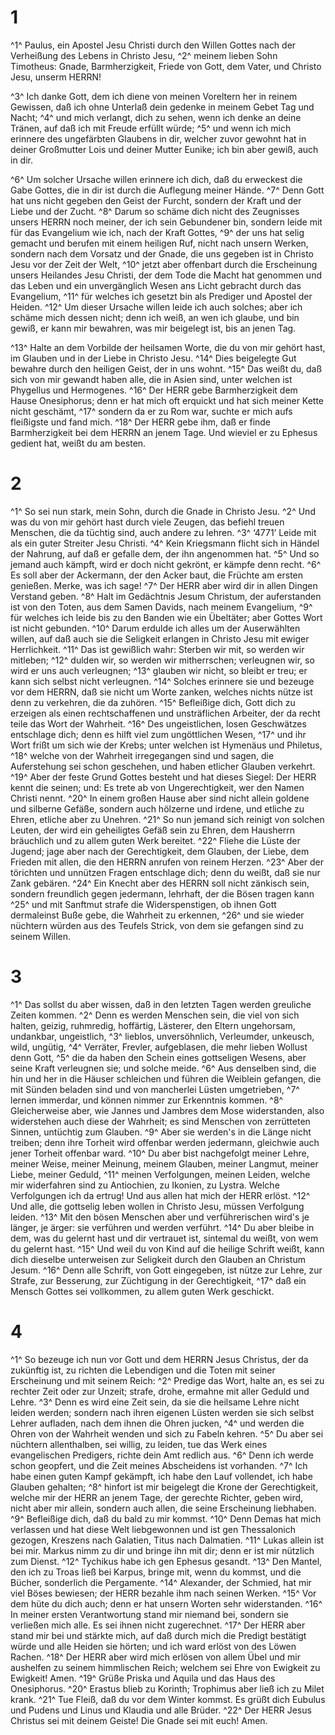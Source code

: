 # 1 
^1^ Paulus, ein Apostel Jesu Christi durch den Willen Gottes nach der Verheißung des Lebens in Christo Jesu, ^2^ meinem lieben Sohn Timotheus: Gnade, Barmherzigkeit, Friede von Gott, dem Vater, und Christo Jesu, unserm HERRN! 

^3^ Ich danke Gott, dem ich diene von meinen Voreltern her in reinem Gewissen, daß ich ohne Unterlaß dein gedenke in meinem Gebet Tag und Nacht; ^4^ und mich verlangt, dich zu sehen, wenn ich denke an deine Tränen, auf daß ich mit Freude erfüllt würde; ^5^ und wenn ich mich erinnere des ungefärbten Glaubens in dir, welcher zuvor gewohnt hat in deiner Großmutter Lois und deiner Mutter Eunike; ich bin aber gewiß, auch in dir. 

^6^ Um solcher Ursache willen erinnere ich dich, daß du erweckest die Gabe Gottes, die in dir ist durch die Auflegung meiner Hände. ^7^ Denn Gott hat uns nicht gegeben den Geist der Furcht, sondern der Kraft und der Liebe und der Zucht. ^8^ Darum so schäme dich nicht des Zeugnisses unsers HERRN noch meiner, der ich sein Gebundener bin, sondern leide mit für das Evangelium wie ich, nach der Kraft Gottes, ^9^ der uns hat selig gemacht und berufen mit einem heiligen Ruf, nicht nach unsern Werken, sondern nach dem Vorsatz und der Gnade, die uns gegeben ist in Christo Jesu vor der Zeit der Welt, ^10^ jetzt aber offenbart durch die Erscheinung unsers Heilandes Jesu Christi, der dem Tode die Macht hat genommen und das Leben und ein unvergänglich Wesen ans Licht gebracht durch das Evangelium, ^11^ für welches ich gesetzt bin als Prediger und Apostel der Heiden. ^12^ Um dieser Ursache willen leide ich auch solches; aber ich schäme mich dessen nicht; denn ich weiß, an wen ich glaube, und bin gewiß, er kann mir bewahren, was mir beigelegt ist, bis an jenen Tag. 

^13^ Halte an dem Vorbilde der heilsamen Worte, die du von mir gehört hast, im Glauben und in der Liebe in Christo Jesu. ^14^ Dies beigelegte Gut bewahre durch den heiligen Geist, der in uns wohnt. ^15^ Das weißt du, daß sich von mir gewandt haben alle, die in Asien sind, unter welchen ist Phygellus und Hermogenes. ^16^ Der HERR gebe Barmherzigkeit dem Hause Onesiphorus; denn er hat mich oft erquickt und hat sich meiner Kette nicht geschämt, ^17^ sondern da er zu Rom war, suchte er mich aufs fleißigste und fand mich. ^18^ Der HERR gebe ihm, daß er finde Barmherzigkeit bei dem HERRN an jenem Tage. Und wieviel er zu Ephesus gedient hat, weißt du am besten. 

# 2 
^1^ So sei nun stark, mein Sohn, durch die Gnade in Christo Jesu. ^2^ Und was du von mir gehört hast durch viele Zeugen, das befiehl treuen Menschen, die da tüchtig sind, auch andere zu lehren. ^3^ ‘4771’ Leide mit als ein guter Streiter Jesu Christi. ^4^ Kein Kriegsmann flicht sich in Händel der Nahrung, auf daß er gefalle dem, der ihn angenommen hat. ^5^ Und so jemand auch kämpft, wird er doch nicht gekrönt, er kämpfe denn recht. ^6^ Es soll aber der Ackermann, der den Acker baut, die Früchte am ersten genießen. Merke, was ich sage! ^7^ Der HERR aber wird dir in allen Dingen Verstand geben. ^8^ Halt im Gedächtnis Jesum Christum, der auferstanden ist von den Toten, aus dem Samen Davids, nach meinem Evangelium, ^9^ für welches ich leide bis zu den Banden wie ein Übeltäter; aber Gottes Wort ist nicht gebunden. ^10^ Darum erdulde ich alles um der Auserwählten willen, auf daß auch sie die Seligkeit erlangen in Christo Jesu mit ewiger Herrlichkeit. ^11^ Das ist gewißlich wahr: Sterben wir mit, so werden wir mitleben; ^12^ dulden wir, so werden wir mitherrschen; verleugnen wir, so wird er uns auch verleugnen; ^13^ glauben wir nicht, so bleibt er treu; er kann sich selbst nicht verleugnen. ^14^ Solches erinnere sie und bezeuge vor dem HERRN, daß sie nicht um Worte zanken, welches nichts nütze ist denn zu verkehren, die da zuhören. ^15^ Befleißige dich, Gott dich zu erzeigen als einen rechtschaffenen und unsträflichen Arbeiter, der da recht teile das Wort der Wahrheit. ^16^ Des ungeistlichen, losen Geschwätzes entschlage dich; denn es hilft viel zum ungöttlichen Wesen, ^17^ und ihr Wort frißt um sich wie der Krebs; unter welchen ist Hymenäus und Philetus, ^18^ welche von der Wahrheit irregegangen sind und sagen, die Auferstehung sei schon geschehen, und haben etlicher Glauben verkehrt. ^19^ Aber der feste Grund Gottes besteht und hat dieses Siegel: Der HERR kennt die seinen; und: Es trete ab von Ungerechtigkeit, wer den Namen Christi nennt. ^20^ In einem großen Hause aber sind nicht allein goldene und silberne Gefäße, sondern auch hölzerne und irdene, und etliche zu Ehren, etliche aber zu Unehren. ^21^ So nun jemand sich reinigt von solchen Leuten, der wird ein geheiligtes Gefäß sein zu Ehren, dem Hausherrn bräuchlich und zu allem guten Werk bereitet. ^22^ Fliehe die Lüste der Jugend; jage aber nach der Gerechtigkeit, dem Glauben, der Liebe, dem Frieden mit allen, die den HERRN anrufen von reinem Herzen. ^23^ Aber der törichten und unnützen Fragen entschlage dich; denn du weißt, daß sie nur Zank gebären. ^24^ Ein Knecht aber des HERRN soll nicht zänkisch sein, sondern freundlich gegen jedermann, lehrhaft, der die Bösen tragen kann ^25^ und mit Sanftmut strafe die Widerspenstigen, ob ihnen Gott dermaleinst Buße gebe, die Wahrheit zu erkennen, ^26^ und sie wieder nüchtern würden aus des Teufels Strick, von dem sie gefangen sind zu seinem Willen. 

# 3 
^1^ Das sollst du aber wissen, daß in den letzten Tagen werden greuliche Zeiten kommen. ^2^ Denn es werden Menschen sein, die viel von sich halten, geizig, ruhmredig, hoffärtig, Lästerer, den Eltern ungehorsam, undankbar, ungeistlich, ^3^ lieblos, unversöhnlich, Verleumder, unkeusch, wild, ungütig, ^4^ Verräter, Frevler, aufgeblasen, die mehr lieben Wollust denn Gott, ^5^ die da haben den Schein eines gottseligen Wesens, aber seine Kraft verleugnen sie; und solche meide. ^6^ Aus denselben sind, die hin und her in die Häuser schleichen und führen die Weiblein gefangen, die mit Sünden beladen sind und von mancherlei Lüsten umgetrieben, ^7^ lernen immerdar, und können nimmer zur Erkenntnis kommen. ^8^ Gleicherweise aber, wie Jannes und Jambres dem Mose widerstanden, also widerstehen auch diese der Wahrheit; es sind Menschen von zerrütteten Sinnen, untüchtig zum Glauben. ^9^ Aber sie werden's in die Länge nicht treiben; denn ihre Torheit wird offenbar werden jedermann, gleichwie auch jener Torheit offenbar ward. ^10^ Du aber bist nachgefolgt meiner Lehre, meiner Weise, meiner Meinung, meinem Glauben, meiner Langmut, meiner Liebe, meiner Geduld, ^11^ meinen Verfolgungen, meinen Leiden, welche mir widerfahren sind zu Antiochien, zu Ikonien, zu Lystra. Welche Verfolgungen ich da ertrug! Und aus allen hat mich der HERR erlöst. ^12^ Und alle, die gottselig leben wollen in Christo Jesu, müssen Verfolgung leiden. ^13^ Mit den bösen Menschen aber und verführerischen wird's je länger, je ärger: sie verführen und werden verführt. ^14^ Du aber bleibe in dem, was du gelernt hast und dir vertrauet ist, sintemal du weißt, von wem du gelernt hast. ^15^ Und weil du von Kind auf die heilige Schrift weißt, kann dich dieselbe unterweisen zur Seligkeit durch den Glauben an Christum Jesum. ^16^ Denn alle Schrift, von Gott eingegeben, ist nütze zur Lehre, zur Strafe, zur Besserung, zur Züchtigung in der Gerechtigkeit, ^17^ daß ein Mensch Gottes sei vollkommen, zu allem guten Werk geschickt. 

# 4 
^1^ So bezeuge ich nun vor Gott und dem HERRN Jesus Christus, der da zukünftig ist, zu richten die Lebendigen und die Toten mit seiner Erscheinung und mit seinem Reich: ^2^ Predige das Wort, halte an, es sei zu rechter Zeit oder zur Unzeit; strafe, drohe, ermahne mit aller Geduld und Lehre. ^3^ Denn es wird eine Zeit sein, da sie die heilsame Lehre nicht leiden werden; sondern nach ihren eigenen Lüsten werden sie sich selbst Lehrer aufladen, nach dem ihnen die Ohren jucken, ^4^ und werden die Ohren von der Wahrheit wenden und sich zu Fabeln kehren. ^5^ Du aber sei nüchtern allenthalben, sei willig, zu leiden, tue das Werk eines evangelischen Predigers, richte dein Amt redlich aus. ^6^ Denn ich werde schon geopfert, und die Zeit meines Abscheidens ist vorhanden. ^7^ Ich habe einen guten Kampf gekämpft, ich habe den Lauf vollendet, ich habe Glauben gehalten; ^8^ hinfort ist mir beigelegt die Krone der Gerechtigkeit, welche mir der HERR an jenem Tage, der gerechte Richter, geben wird, nicht aber mir allein, sondern auch allen, die seine Erscheinung liebhaben. ^9^ Befleißige dich, daß du bald zu mir kommst. ^10^ Denn Demas hat mich verlassen und hat diese Welt liebgewonnen und ist gen Thessalonich gezogen, Kreszens nach Galatien, Titus nach Dalmatien. ^11^ Lukas allein ist bei mir. Markus nimm zu dir und bringe ihn mit dir; denn er ist mir nützlich zum Dienst. ^12^ Tychikus habe ich gen Ephesus gesandt. ^13^ Den Mantel, den ich zu Troas ließ bei Karpus, bringe mit, wenn du kommst, und die Bücher, sonderlich die Pergamente. ^14^ Alexander, der Schmied, hat mir viel Böses bewiesen; der HERR bezahle ihm nach seinen Werken. ^15^ Vor dem hüte du dich auch; denn er hat unsern Worten sehr widerstanden. ^16^ In meiner ersten Verantwortung stand mir niemand bei, sondern sie verließen mich alle. Es sei ihnen nicht zugerechnet. ^17^ Der HERR aber stand mir bei und stärkte mich, auf daß durch mich die Predigt bestätigt würde und alle Heiden sie hörten; und ich ward erlöst von des Löwen Rachen. ^18^ Der HERR aber wird mich erlösen von allem Übel und mir aushelfen zu seinem himmlischen Reich; welchem sei Ehre von Ewigkeit zu Ewigkeit! Amen. ^19^ Grüße Priska und Aquila und das Haus des Onesiphorus. ^20^ Erastus blieb zu Korinth; Trophimus aber ließ ich zu Milet krank. ^21^ Tue Fleiß, daß du vor dem Winter kommst. Es grüßt dich Eubulus und Pudens und Linus und Klaudia und alle Brüder. ^22^ Der HERR Jesus Christus sei mit deinem Geiste! Die Gnade sei mit euch! Amen. 
